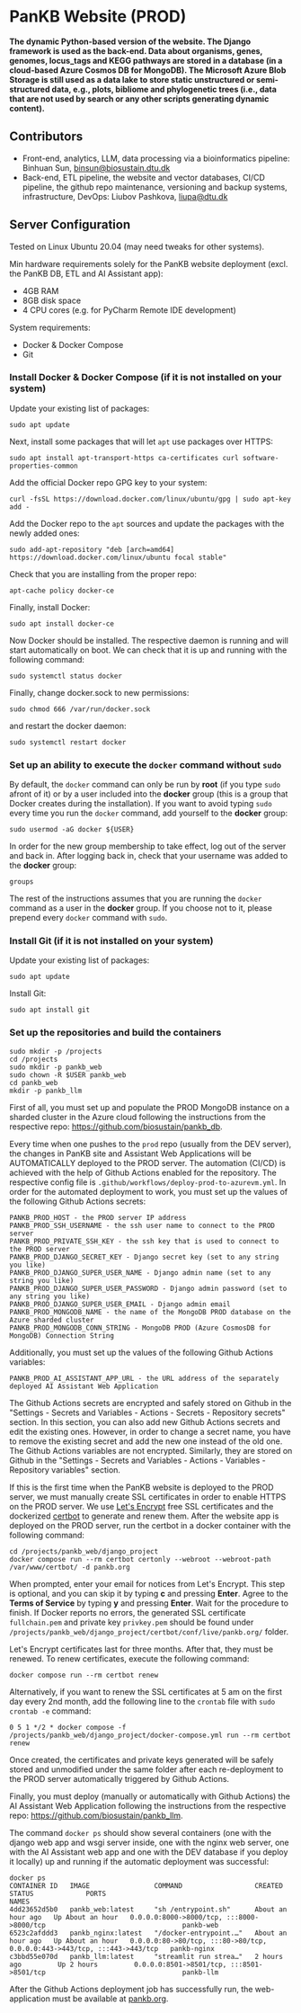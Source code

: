 # PanKB Website (PROD)
<b>The dynamic Python-based version of the website. The Django framework is used as the back-end. Data about organisms, genes, genomes, locus_tags and KEGG pathways are stored in a database (in a cloud-based Azure Cosmos DB for MongoDB). The Microsoft Azure Blob Storage is still used as a data lake to store static unstructured or semi-structured data, e.g., plots, bibliome and phylogenetic trees (i.e., data that are not used by search or any other scripts generating dynamic content).</b>

## Contributors
- Front-end, analytics, LLM, data processing via a bioinformatics pipeline: Binhuan Sun, binsun@biosustain.dtu.dk
- Back-end, ETL pipeline, the website and vector databases, CI/CD pipeline, the github repo maintenance, versioning and backup systems, infrastructure, DevOps: Liubov Pashkova, liupa@dtu.dk

## Server Configuration
Tested on Linux Ubuntu 20.04 (may need tweaks for other systems).

Min hardware requirements solely for the PanKB website deployment (excl. the PanKB DB, ETL and AI Assistant app):
- 4GB RAM
- 8GB disk space
- 4 CPU cores (e.g. for PyCharm Remote IDE development)

System requirements:
- Docker & Docker Compose
- Git

### Install Docker & Docker Compose (if it is not installed on your system)
Update your existing list of packages:
```
sudo apt update
```
Next, install some packages that will let `apt` use packages over HTTPS:
```
sudo apt install apt-transport-https ca-certificates curl software-properties-common
```
Add the official Docker repo GPG key to your system:
```
curl -fsSL https://download.docker.com/linux/ubuntu/gpg | sudo apt-key add -
```
Add the Docker repo to the `apt` sources and update the packages with the newly added ones:
```
sudo add-apt-repository "deb [arch=amd64] https://download.docker.com/linux/ubuntu focal stable"
```
Check that you are installing from the proper repo:
```
apt-cache policy docker-ce
```
Finally, install Docker:
```
sudo apt install docker-ce
```
Now Docker should be installed. The respective daemon is running and will start automatically on boot. We can check that it is up and running with the following command:
```
sudo systemctl status docker
```
Finally, change docker.sock to new permissions:
```
sudo chmod 666 /var/run/docker.sock
```
and restart the docker daemon:
```
sudo systemctl restart docker
```
### Set up an ability to execute the `docker` command without `sudo`
By default, the `docker` command can only be run by <b>root</b> (if you type `sudo` afront of it) or by a user included into the <b>docker</b> group (this is a group that Docker creates during the installation). If you want to avoid typing `sudo` every time you run the `docker` command, add yourself to the <b>docker</b> group:
```
sudo usermod -aG docker ${USER}
```
In order for the new group membership to take effect, log out of the server and back in. After logging back in, check that your username was added to the <b>docker</b> group:
```
groups
```
The rest of the instructions assumes that you are running the `docker` command as a user in the <b>docker</b> group. If you choose not to it, please prepend every `docker` command with `sudo`.

### Install Git (if it is not installed on your system)
Update your existing list of packages:
```
sudo apt update
```
Install Git:
```
sudo apt install git
```

### Set up the repositories and build the containers
```
sudo mkdir -p /projects
cd /projects
sudo mkdir -p pankb_web
sudo chown -R $USER pankb_web
cd pankb_web 
mkdir -p pankb_llm
```
First of all, you must set up and populate the PROD MongoDB instance on a sharded cluster in the Azure cloud following the instructions from the respective repo: https://github.com/biosustain/pankb_db.

Every time when one pushes to the `prod` repo (usually from the DEV server), the changes in PanKB site and Assistant Web Applications will be AUTOMATICALLY deployed to the PROD server. The automation (CI/CD) is achieved with the help of Github Actions enabled for the repository. The respective config file is `.github/workflows/deploy-prod-to-azurevm.yml`. In order for the automated deployment to work, you must set up the values of the following Github Actions secrets:
```
PANKB_PROD_HOST - the PROD server IP address
PANKB_PROD_SSH_USERNAME - the ssh user name to connect to the PROD server
PANKB_PROD_PRIVATE_SSH_KEY - the ssh key that is used to connect to the PROD server
PANKB_PROD_DJANGO_SECRET_KEY - Django secret key (set to any string you like)
PANKB_PROD_DJANGO_SUPER_USER_NAME - Django admin name (set to any string you like)
PANKB_PROD_DJANGO_SUPER_USER_PASSWORD - Django admin password (set to any string you like)
PANKB_PROD_DJANGO_SUPER_USER_EMAIL - Django admin email
PANKB_PROD_MONGODB_NAME - the name of the MongoDB PROD database on the Azure sharded cluster
PANKB_PROD_MONGODB_CONN_STRING - MongoDB PROD (Azure CosmosDB for MongoDB) Connection String
```
Additionally, you must set up the values of the following Github Actions variables:
```
PANKB_PROD_AI_ASSISTANT_APP_URL - the URL address of the separately deployed AI Assistant Web Application
```
The Github Actions secrets are encrypted and safely stored on Github in the "Settings - Secrets and Variables - Actions - Secrets - Repository secrets" section. In this section, you can also add new Github Actions secrets and edit the existing ones. However, in order to change a secret name, you have to remove the existing secret and add the new one instead of the old one. The Github Actions variables are not encrypted. Similarly, they are stored on Github in the "Settings - Secrets and Variables - Actions - Variables - Repository variables" section.

If this is the first time when the PanKB website is deployed to the PROD server, we must manually create SSL certificates in order to enable HTTPS on the PROD server. We use <a href="https://letsencrypt.org" target="_blank">Let's Encrypt</a> free SSL certificates and the dockerized <a href="https://certbot.eff.org" target="_blank">certbot</a> to generate and renew them. After the website app is deployed on the PROD server, run the certbot in a docker container with the following command:
```
cd /projects/pankb_web/django_project
docker compose run --rm certbot certonly --webroot --webroot-path /var/www/certbot/ -d pankb.org
```
When prompted, enter your email for notices from Let's Encrypt. This step is optional, and you can skip it by typing <b>c</b> and pressing <b>Enter</b>. Agree to the <b>Terms of Service</b> by typing <b>y</b> and pressing <b>Enter</b>. Wait for the procedure to finish. If Docker reports no errors, the generated SSL certificate `fullchain.pem` and private key `privkey.pem` should be found under `/projects/pankb_web/django_project/certbot/conf/live/pankb.org/` folder.

Let's Encrypt certificates last for three months. After that, they must be renewed. To renew certificates, execute the following command:
```
docker compose run --rm certbot renew
```
Alternatively, if you want to renew the SSL certificates at 5 am on the first day every 2nd month, add the following line to the `crontab` file with `sudo crontab -e` command:
```
0 5 1 */2 * docker compose -f /projects/pankb_web/django_project/docker-compose.yml run --rm certbot renew
```
Once created, the certificates and private keys generated will be safely stored and unmodified under the same folder after each re-deployment to the PROD server automatically triggered by Github Actions.

Finally, you must deploy (manually or automatically with Github Actions) the AI Assistant Web Application following the instructions from the respective repo: https://github.com/biosustain/pankb_llm.

The command `docker ps` should show several containers (one with the django web app and wsgi server inside, one with the nginx web server, one with the AI Assistant web app and one with the DEV database if you deploy it locally) up and running if the automatic deployment was successful:
```
docker ps
CONTAINER ID   IMAGE                COMMAND                  CREATED             STATUS             PORTS                                                                      NAMES
4dd23652d5b0   pankb_web:latest     "sh /entrypoint.sh"      About an hour ago   Up About an hour   0.0.0.0:8000->8000/tcp, :::8000->8000/tcp                                  pankb-web
6523c2afddd3   pankb_nginx:latest   "/docker-entrypoint.…"   About an hour ago   Up About an hour   0.0.0.0:80->80/tcp, :::80->80/tcp, 0.0.0.0:443->443/tcp, :::443->443/tcp   pankb-nginx
c3bbd55e070d   pankb_llm:latest     "streamlit run strea…"   2 hours ago         Up 2 hours         0.0.0.0:8501->8501/tcp, :::8501->8501/tcp                                  pankb-llm
```
After the Github Actions deployment job has successfully run, the web-application must be available at <a href="pankb.org" target="_blank">pankb.org</a>.